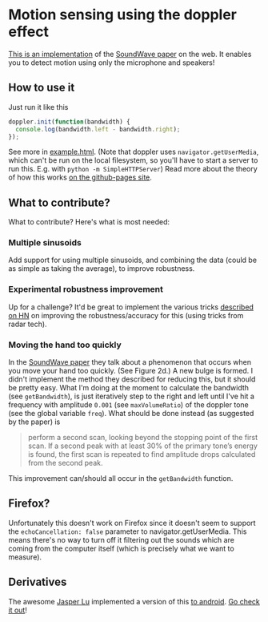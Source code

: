 # Motion sensing using the doppler effect
[This is an implementation](http://danielrapp.github.io/doppler/) of the [SoundWave paper](http://research.microsoft.com/en-us/um/redmond/groups/cue/publications/guptasoundwavechi2012.pdf)
on the web. It enables you to detect motion using only the microphone and speakers!

## How to use it
Just run it like this
```javascript
doppler.init(function(bandwidth) {
  console.log(bandwidth.left - bandwidth.right);
});
```
See more in [example.html](example.html). (Note that doppler uses `navigator.getUserMedia`, which can't be run on the local filesystem, so you'll have to start a server to run this. E.g. with `python -m SimpleHTTPServer`) Read more about the theory of how this works [on the github-pages site](http://danielrapp.github.io/doppler/).

## What to contribute?
What to contribute?
Here's what is most needed:

### Multiple sinusoids
Add support for using multiple sinusoids, and combining the data (could be as simple as taking the average), to improve robustness.

### Experimental robustness improvement
Up for a challenge? It'd be great to implement the various tricks [described on HN](https://news.ycombinator.com/item?id=9180380) on improving the robustness/accuracy for this (using tricks from radar tech).

### Moving the hand too quickly
In the [SoundWave paper](http://research.microsoft.com/en-us/um/redmond/groups/cue/publications/guptasoundwavechi2012.pdf) they talk about a phenomenon that occurs when you move your hand too quickly. (See Figure 2d.) A new bulge is formed. I didn't implement the method they described for reducing this, but it should be pretty easy. What I'm doing at the moment to calculate the bandwidth (see `getBandwidth`), is just iteratively step to the right and left until I've hit a frequency with amplitude `0.001` (see `maxVolumeRatio`) of the doppler tone (see the global variable `freq`). What should be done instead (as suggested by the paper) is

> perform a second scan, looking beyond the stopping point
> of the first scan. If a second peak with at least 30% of the
> primary tone’s energy is found, the first scan is repeated to
> find amplitude drops calculated from the second peak.

This improvement can/should all occur in the `getBandwidth` function.

## Firefox?
Unfortunately this doesn't work on Firefox since it doesn't seem to support the `echoCancellation: false` parameter to navigator.getUserMedia. This means there's no way to turn off it filtering out the sounds which are coming from the computer itself (which is precisely what we want to measure).

## Derivatives
The awesome [Jasper Lu](https://github.com/jasper-lu) implemented a version of this [to android](https://github.com/jasper-lu/doppler-android). [Go check it out](https://github.com/jasper-lu/doppler-android)!
